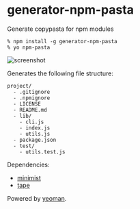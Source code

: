 # generator-npm-pasta

Generate copypasta for npm modules

```
% npm install -g generator-npm-pasta
% yo npm-pasta
```

![screenshot](https://raw.githubusercontent.com/rodowi/generator-npm-pasta/master/screenshot.png)

Generates the following file structure:

```
project/
  - .gitignore
  - .npmignore
  - LICENSE
  - README.md
  - lib/
    - cli.js
    - index.js
    - utils.js
  - package.json
  - test/
    - utils.test.js
```

Dependencies:
- [minimist](https://github.com/substack/minimist)
- [tape](https://github.com/substack/tape)

Powered by [yeoman](http://yeoman.io/).
